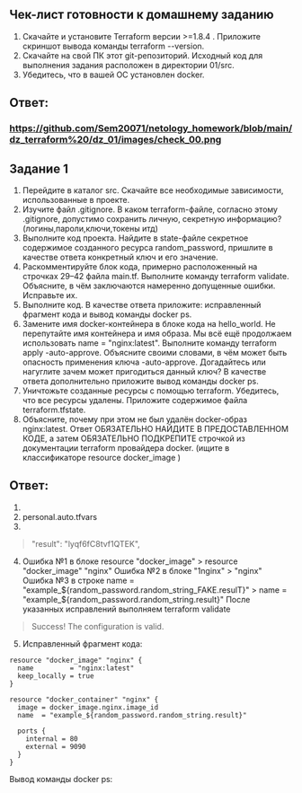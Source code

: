 ## Чек-лист готовности к домашнему заданию
1. Скачайте и установите Terraform версии >=1.8.4 . Приложите скриншот вывода команды terraform --version.
2. Скачайте на свой ПК этот git-репозиторий. Исходный код для выполнения задания расположен в директории 01/src.
3. Убедитесь, что в вашей ОС установлен docker.

## Ответ:
### https://github.com/Sem20071/netology_homework/blob/main/dz_terraform%20/dz_01/images/check_00.png


## Задание 1
1. Перейдите в каталог src. Скачайте все необходимые зависимости, использованные в проекте.
2. Изучите файл .gitignore. В каком terraform-файле, согласно этому .gitignore, допустимо сохранить личную, секретную информацию?(логины,пароли,ключи,токены итд)
3. Выполните код проекта. Найдите в state-файле секретное содержимое созданного ресурса random_password, пришлите в качестве ответа конкретный ключ и его значение.
4. Раскомментируйте блок кода, примерно расположенный на строчках 29–42 файла main.tf. Выполните команду terraform validate. Объясните, в чём заключаются намеренно допущенные ошибки. Исправьте их.
5. Выполните код. В качестве ответа приложите: исправленный фрагмент кода и вывод команды docker ps.
6. Замените имя docker-контейнера в блоке кода на hello_world. Не перепутайте имя контейнера и имя образа. Мы всё ещё продолжаем использовать name = "nginx:latest". Выполните команду terraform apply -auto-approve. Объясните     своими словами, в чём может быть опасность применения ключа -auto-approve. Догадайтесь или нагуглите зачем может пригодиться данный ключ? В качестве ответа дополнительно приложите вывод команды docker ps.
7. Уничтожьте созданные ресурсы с помощью terraform. Убедитесь, что все ресурсы удалены. Приложите содержимое файла terraform.tfstate.
8. Объясните, почему при этом не был удалён docker-образ nginx:latest. Ответ ОБЯЗАТЕЛЬНО НАЙДИТЕ В ПРЕДОСТАВЛЕННОМ КОДЕ, а затем ОБЯЗАТЕЛЬНО ПОДКРЕПИТЕ строчкой из документации terraform провайдера docker. (ищите в              классификаторе resource docker_image )

## Ответ:
1. 
2. personal.auto.tfvars
3. 
  > "result": "lyqf6fC8tvf1QTEK",
4.  Ошибка №1 в блоке resource "docker_image" > resource "docker_image" "nginx"
    Ошибка №2 в блоке "1nginx" > "nginx"
    Ошибка №3 в строке name  = "example_${random_password.random_string_FAKE.resulT}" > name  = "example_${random_password.random_string.result}"
    После указанных исправлений выполняем terraform validate
  > Success! The configuration is valid.
5. Исправленный фрагмент кода:
```
resource "docker_image" "nginx" {
  name         = "nginx:latest"
  keep_locally = true
}

resource "docker_container" "nginx" {
  image = docker_image.nginx.image_id
  name  = "example_${random_password.random_string.result}"

  ports {
    internal = 80
    external = 9090
  }
}
```
Вывод команды docker ps:
### 
